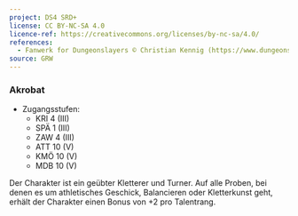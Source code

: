 ```yaml
---
project: DS4 SRD+
license: CC BY-NC-SA 4.0
licence-ref: https://creativecommons.org/licenses/by-nc-sa/4.0/
references: 
  - Fanwerk for Dungeonslayers © Christian Kennig (https://www.dungeonslayers.net/)
source: GRW
---
```


### Akrobat

- Zugangsstufen:
  - KRI 4 (III)
  - SPÄ 1 (III)
  - ZAW 4 (III)
  - ATT 10 (V)
  - KMÖ 10 (V)
  - MDB 10 (V)

Der Charakter ist ein geübter Kletterer und Turner. Auf alle Proben, bei denen es um athletisches Geschick, Balancieren oder Kletterkunst geht, erhält der Charakter einen Bonus von +2 pro Talentrang.

